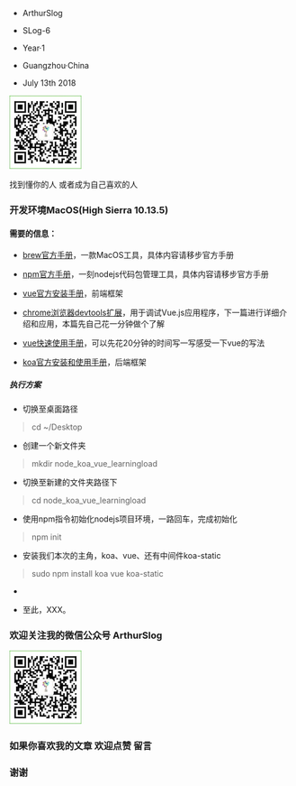 * ArthurSlog
* SLog-6
* Year·1

* Guangzhou·China
* July 13th 2018

![关注微信公众号“ArthurSlog”](https://github.com/BlessedChild/LogofAxu/blob/master/images/icon_128.jpg?raw=true "微信扫描二维码，关注我的公众号")

找到懂你的人 或者成为自己喜欢的人

### 开发环境MacOS(High Sierra 10.13.5)

#### 需要的信息：

* [brew官方手册](https://brew.sh)，一款MacOS工具，具体内容请移步官方手册

* [npm官方手册](https://docs.npmjs.com/)，一刻nodejs代码包管理工具，具体内容请移步官方手册

* [vue官方安装手册](https://cn.vuejs.org/v2/guide/installation.html)，前端框架

* [chrome浏览器devtools扩展](https://github.com/vuejs/vue-devtools#vue-devtools)，用于调试Vue.js应用程序，下一篇进行详细介绍和应用，本篇先自己花一分钟做个了解

* [vue快速使用手册](https://scrimba.com/playlist/pXKqta)，可以先花20分钟的时间写一写感受一下vue的写法

* [koa官方安装和使用手册](https://koajs.cn/)，后端框架


##### 执行方案

* 切换至桌面路径

> cd ~/Desktop

* 创建一个新文件夹

> mkdir node_koa_vue_learningload

* 切换至新建的文件夹路径下

> cd node_koa_vue_learningload

* 使用npm指令初始化nodejs项目环境，一路回车，完成初始化

> npm init

* 安装我们本次的主角，koa、vue、还有中间件koa-static

> sudo npm install koa vue koa-static

* 


* 至此，XXX。

### 欢迎关注我的微信公众号 ArthurSlog

![ArthurSlog](https://github.com/BlessedChild/LogofAxu/blob/master/images/icon_128.jpg?raw=true "微信扫描二维码，关注我的公众号")

### 如果你喜欢我的文章 欢迎点赞 留言
### 谢谢
